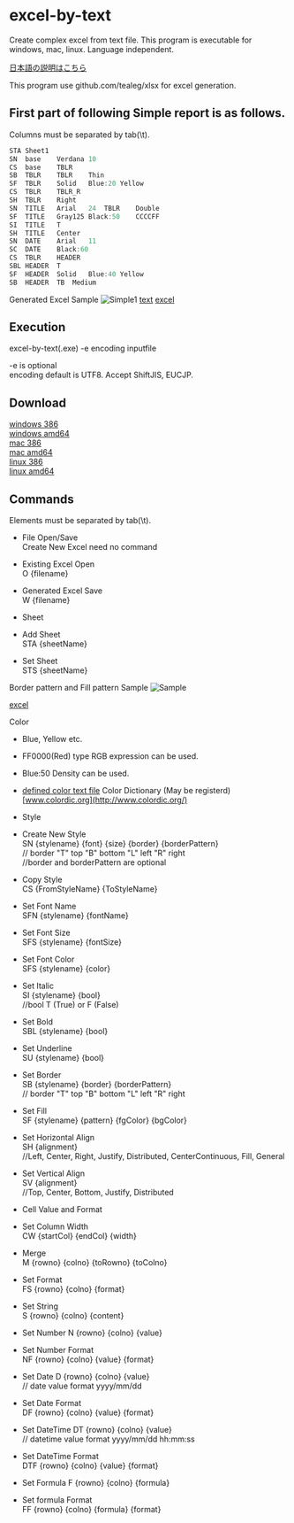 # excel-by-text
Create complex excel from text file. This program is executable for windows, mac, linux. Language independent.

[日本語の説明はこちら](https://github.com/mikeshimura/excel-by-text/wiki/%E6%97%A5%E6%9C%AC%E8%AA%9E%E8%AA%AC%E6%98%8E)

This program use github.com/tealeg/xlsx for excel generation.

## First part of following Simple report is as follows.  
Columns must be separated by tab(\t).

```go
STA	Sheet1
SN	base	Verdana	10
CS	base	TBLR
SB	TBLR	TBLR	Thin
SF	TBLR	Solid	Blue:20	Yellow
CS	TBLR	TBLR_R
SH	TBLR	Right
SN	TITLE	Arial	24	TBLR	Double
SF	TITLE	Gray125	Black:50	CCCCFF
SI	TITLE	T
SH	TITLE	Center
SN	DATE	Arial	11
SC	DATE	Black:60
CS	TBLR	HEADER
SBL	HEADER	T
SF	HEADER	Solid	Blue:40	Yellow
SB	HEADER	TB	Medium
```

Generated Excel Sample
![Simple1](https://bytebucket.org/mikeshimura/goreport/wiki/image/simple1text.jpg "Simple1")
[text](https://bytebucket.org/mikeshimura/goreport/wiki/excel-by-text/simple1.txt)
[excel](https://bytebucket.org/mikeshimura/goreport/wiki/excel-by-text/simple1.xlsx)

## Execution  
excel-by-text(.exe) -e encoding inputfile

-e is optional  
encoding default is UTF8. Accept ShiftJIS, EUCJP.

## Download  
[windows 386](https://bytebucket.org/mikeshimura/goreport/wiki/excel-by-text/excel-by-text_windows_386.exe)  
[windows amd64](https://bytebucket.org/mikeshimura/goreport/wiki/excel-by-text/excel-by-text_windows_amd64.exe)  
[mac 386](https://bytebucket.org/mikeshimura/goreport/wiki/excel-by-text/excel-by-text_darwin_386)  
[mac amd64](https://bytebucket.org/mikeshimura/goreport/wiki/excel-by-text/excel-by-text_darwin_386)  
[linux 386](https://bytebucket.org/mikeshimura/goreport/wiki/excel-by-text/excel-by-text_linux_386)  
[linux amd64](https://bytebucket.org/mikeshimura/goreport/wiki/excel-by-text/excel-by-text_linux_amd64)  

## Commands  
Elements must be separated by tab(\t).

- File Open/Save  
 Create New Excel need no command
 - Existing Excel Open  
  O {filename}  

 - Generated Excel Save  
 W {filename}

- Sheet
 - Add Sheet  
 STA {sheetName}  
 - Set Sheet  
 STS {sheetName}  

 Border pattern and Fill pattern Sample
 ![Sample](https://bytebucket.org/mikeshimura/goreport/wiki/image/parameter2.jpg "Sample")

 [excel](https://bytebucket.org/mikeshimura/goreport/wiki/excel/parameter2.xlsx)  

Color  

- Blue, Yellow etc.  

- FF0000(Red) type RGB expression can be used.  

- Blue:50 Density can be used.

- [defined color text file](https://bytebucket.org/mikeshimura/goreport/wiki/excel/color.txt)
 Color Dictionary (May be registerd)  [www.colordic.org](http://www.colordic.org/)

- Style  
 - Create New Style     
 SN {stylename} {font} {size} {border} {borderPattern}  
 // border "T" top  "B" bottom  "L" left  "R" right  
 //border and borderPattern are optional  

 - Copy Style  
 CS {FromStyleName} {ToStyleName}  

 - Set Font Name  
 SFN {stylename} {fontName}  

 - Set Font Size    
 SFS {stylename} {fontSize}  

 - Set Font Color    
 SFS {stylename} {color}  

 - Set Italic    
 SI {stylename} {bool}  
 //bool T (True) or F (False)  

 - Set Bold     
 SBL {stylename} {bool}  

 - Set Underline   
 SU {stylename} {bool}  

 - Set Border    
 SB {stylename} {border} {borderPattern}  
 // border "T" top  "B" bottom  "L" left  "R" right  

 - Set Fill   
 SF {stylename} {pattern} {fgColor} {bgColor}  

 - Set Horizontal Align   
 SH {alignment}  
 //Left, Center, Right, Justify, Distributed, CenterContinuous, Fill, General  

 - Set Vertical Align   
 SV {alignment}  
 //Top, Center, Bottom, Justify, Distributed  

- Cell Value and Format  

 - Set Column Width  
 CW {startCol} {endCol} {width}  

 - Merge  
 M {rowno} {colno} {toRowno} {toColno}  

 - Set Format  
 FS {rowno} {colno} {format}  

 - Set String  
 S {rowno} {colno} {content}  

 - Set Number
 N {rowno} {colno} {value}  

 - Set Number Format  
 NF {rowno} {colno} {value} {format}  

 - Set Date
 D {rowno} {colno} {value}  
 // date value format yyyy/mm/dd

 - Set Date Format  
 DF {rowno} {colno} {value} {format}

 - Set DateTime
 DT {rowno} {colno} {value}  
 // datetime value format yyyy/mm/dd hh:mm:ss  

 - Set DateTime Format  
 DTF {rowno} {colno} {value} {format}

 - Set Formula
 F {rowno} {colno} {formula}  

 - Set formula Format  
 FF {rowno} {colno} {formula}  {format}
